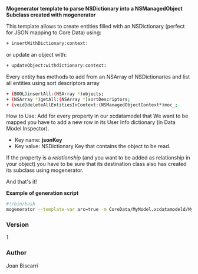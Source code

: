 **Mogenerator template to parse NSDictionary into a NSManagedObject Subclass created with mogenerator**


This template allows to create entities filled with an NSDictionary (perfect for JSON mapping to Core Data) using:
```sh
+ insertWithDictionary:context:
```

or update an object with:

```sh
+ updateObject:withdictionary:context:
```

Every entity has methods to add from an NSArray of NSDictionaries and list all entities using sort descriptors array

```sh
+ (BOOL)insertAll:(NSArray *)objects;
+ (NSArray *)getAll:(NSArray *)sortDescriptors;
+ (void)deleteAllEntitiesInContext:(NSManagedObjectContext*)moc_;
```

How to Use:
Add for every property in our xcdatamodel that We want to be mapped you have to add a new row in its User Info dictionary (in Data Model Inspector).

- Key name: **jsonKey**
- Key value: NSDictionary Key that contains the object to be read.

If the property is a *relationship* (and you want to be added as relationship in your object) you have to be sure that its destination class also has created its subclass using mogenerator.

And that's it!

**Example of generation script**

```sh
#!/bin/bash
mogenerator --template-var arc=true -m CoreData/MyModel.xcdatamodeld/MyModel.xcdatamodel -M CoreData/Machine/ -H CoreData/Human/ --template-path coredata_templates_folder
```

### Version
1

### Author
Joan Biscarri
